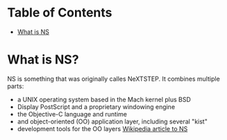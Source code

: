 # Table of Contents
- [What is NS](#what-is-ns)

# What is NS?
NS is something that was originally calles NeXTSTEP. It combines multiple parts:
- a UNIX operating system based in the Mach kernel plus BSD
- Display PostScript and a proprietary windowing engine
- the Objective-C language and runtime
- and object-oriented (OO) application layer, including several "kist"
- development tools for the OO layers
[Wikipedia article to NS](https://en.wikipedia.org/wiki/NeXTSTEP)
